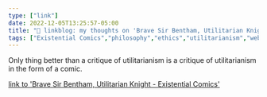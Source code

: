 ```yaml
---
type: ["link"]
date: 2022-12-05T13:25:57-05:00
title: "🔗 linkblog: my thoughts on 'Brave Sir Bentham, Utilitarian Knight - Existential Comics'"
tags: ["Existential Comics","philosophy","ethics","utilitarianism","webcomics"]
---
```

Only thing better than a critique of utilitarianism is a critique of utilitarianism in the form of a comic.  
 

[link to 'Brave Sir Bentham, Utilitarian Knight - Existential Comics'](https://existentialcomics.com/comic/475)
